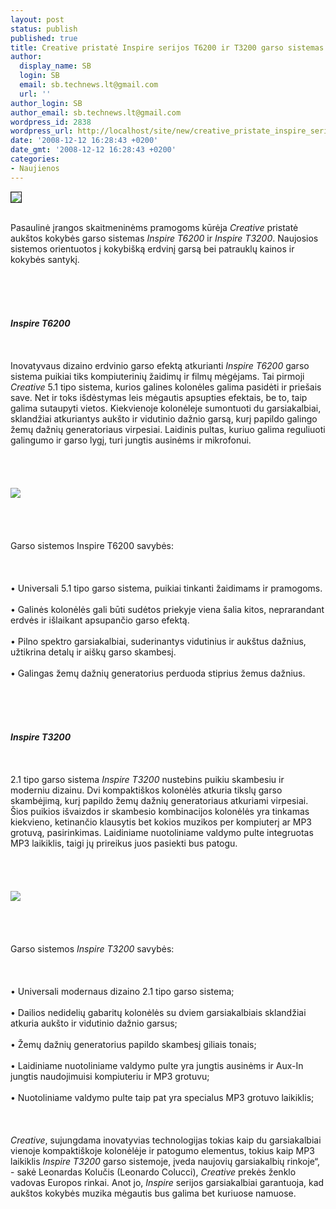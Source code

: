 ```yaml
---
layout: post
status: publish
published: true
title: Creative pristatė Inspire serijos T6200 ir T3200 garso sistemas
author:
  display_name: SB
  login: SB
  email: sb.technews.lt@gmail.com
  url: ''
author_login: SB
author_email: sb.technews.lt@gmail.com
wordpress_id: 2838
wordpress_url: http://localhost/site/new/creative_pristate_inspire_serijos_t6200_ir_t3200_garso_sistemas/
date: '2008-12-12 16:28:43 +0200'
date_gmt: '2008-12-12 16:28:43 +0200'
categories:
- Naujienos
---
```

<div class="imgright"><img src="http://www.technews.lt/upl/Failai/Get_Creative_logo.jpg" border="1"></div>
<p><br>Pasaulinė įrangos skaitmeninėms pramogoms kūrėja <i>Creative</i> pristatė aukštos kokybės garso sistemas  <i>Inspire T6200</i> ir <i>Inspire T3200</i>. Naujosios sistemos orientuotos į kokybišką erdvinį garsą bei patrauklų kainos ir kokybės santykį.<br />
<br><br />
<br><br />
<br><b><i>Inspire T6200</i></b><br />
<br><br />
<br>Inovatyvaus dizaino erdvinio garso efektą atkurianti <i>Inspire T6200</i> garso sistema puikiai tiks kompiuterinių žaidimų ir filmų mėgėjams. Tai pirmoji <i>Creative</i> 5.1 tipo sistema, kurios galines kolonėles galima pasidėti ir priešais save. Net ir toks išdėstymas leis mėgautis apsupties efektais, be to, taip galima sutaupyti vietos. Kiekvienoje kolonėleje sumontuoti du garsiakalbiai, sklandžiai atkuriantys aukšto ir vidutinio dažnio garsą, kurį papildo galingo žemų dažnių generatoriaus virpesiai. Laidinis pultas, kuriuo galima reguliuoti galingumo ir garso lygį, turi jungtis ausinėms ir mikrofonui.<br />
<br><br />
<br><br><img src="http://www.technews.lt/upl/Failai/Creative%20Inspire%20T6200.jpg"><br><br />
<br><br />
<br>Garso sistemos Inspire T6200 savybės:<br />
<br><br />
<br>• Universali 5.1 tipo garso sistema, puikiai tinkanti žaidimams ir pramogoms.<br />
<br>• Galinės kolonėlės gali būti sudėtos priekyje viena šalia kitos, neprarandant erdvės ir išlaikant apsupančio garso efektą.<br />
<br>• Pilno spektro garsiakalbiai, suderinantys vidutinius ir aukštus dažnius, užtikrina detalų ir aiškų garso skambesį.<br />
<br>• Galingas žemų dažnių generatorius perduoda stiprius žemus dažnius.<br />
<br><br />
<br><br />
<br><b><i>Inspire T3200</i></b><br />
<br><br />
<br>2.1 tipo garso sistema <i>Inspire T3200</i> nustebins puikiu skambesiu ir moderniu dizainu. Dvi kompaktiškos kolonėlės atkuria tikslų garso skambėjimą, kurį papildo žemų dažnių generatoriaus atkuriami virpesiai. Šios puikios išvaizdos ir skambesio kombinacijos kolonėlės yra tinkamas kiekvieno, ketinančio klausytis bet kokios muzikos per kompiuterį ar MP3 grotuvą, pasirinkimas. Laidiniame nuotoliniame valdymo pulte integruotas MP3 laikiklis, taigi jų prireikus juos pasiekti bus patogu.<br />
<br><br />
<br><br><img src="http://www.technews.lt/upl/Failai/Creative%20Inspire%20T3200.jpg"><br><br />
<br><br />
<br>Garso sistemos <i>Inspire T3200</i> savybės:<br />
<br><br />
<br>• Universali modernaus dizaino 2.1 tipo garso sistema;<br />
<br>• Dailios nedidelių gabaritų kolonėlės su dviem garsiakalbiais sklandžiai atkuria aukšto ir vidutinio dažnio garsus;<br />
<br>• Žemų dažnių generatorius papildo skambesį giliais tonais;<br />
<br>• Laidiniame nuotoliniame valdymo pulte yra jungtis ausinėms ir Aux-In jungtis naudojimuisi kompiuteriu ir MP3 grotuvu;<br />
<br>• Nuotoliniame valdymo pulte taip pat yra specialus MP3 grotuvo laikiklis;<br />
<br><br />
<br><i>Creative</i>, sujungdama inovatyvias technologijas tokias kaip du garsiakalbiai vienoje kompaktiškoje kolonėlėje ir patogumo elementus, tokius kaip MP3 laikiklis <i>Inspire T3200</i> garso sistemoje, įveda naujovių garsiakalbių rinkoje“, - sakė Leonardas Kolučis (Leonardo Colucci), <i>Creative</i> prekės ženklo vadovas Europos rinkai. Anot jo, <i>Inspire</i> serijos garsiakalbiai garantuoja, kad aukštos kokybės muzika mėgautis bus galima bet kuriuose namuose.<br />
<br><br />
<br><br />
<br></p>
